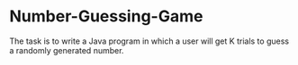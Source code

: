 # Number-Guessing-Game
The task is to write a Java program in which a user will get K trials to guess a randomly generated number. 
